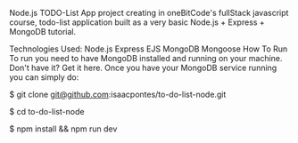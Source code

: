 Node.js TODO-List App
project creating in oneBitCode's fullStack javascript course,
todo-list application built as a very basic Node.js + Express + MongoDB tutorial.

Technologies Used:
Node.js
Express
EJS
MongoDB
Mongoose
How To Run
To run you need to have MongoDB installed and running on your machine. Don't have it? Get it here. Once you have your MongoDB service running you can simply do:

$ git clone git@github.com:isaacpontes/to-do-list-node.git

$ cd to-do-list-node

$ npm install && npm run dev
